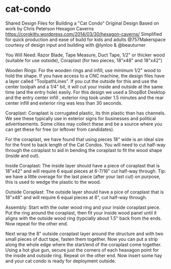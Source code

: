 cat-condo
=========

Shared Design Files for Building a "Cat Condo"
Original Design Based on work by Chris Peterson Hexagon Caverns https://corokitty.wordpress.com/2014/03/30/hexagon-caverns/
Simplified for quick production and ease of build for kids and adults @757Makerspace courtesy of design input and building with @lynloo & @beauturner

You Will Need:
Razor Blade, 
Tape Measure, 
Duct Tape, 
1/2" or thicker wood (suitable for use outside), 
Coraplast (for two pieces, 18"x48" and 18"x42")

Wooden Rings:
For the wooden rings and infill, use minimum 1/2" wood to hold the shape.
If you have access to a CNC machine, the design files have a layer called "ToolpathLines". If you cut the outside for this and use the center toolpah and a 1/4" bit, it will cut your inside and outside at the same time (and the entry hole) easily. For this design we used a ShopBot Desktop and the entry center infill , exterior ring took under 1.5 minutes and the rear center infill and exterior ring was less than 30 seconds. 

Coraplast:
Coraplast is corrugated plastic, its thin plastic than has channels. We see these typically use in exterior signs for businesses and political advertisements. Some cities may collect these and be a source where you can get these for free (or leftover from candidates). 

For the coraplast, we have found that using pieces 18" wide is an ideal size for the front to back length of the Cat Condos. You will need to cut half-way through the coraplast to aid in bending the coraplast to fit the wood shape (inside and out).

Inside Coraplast:
The inside layer should have a piece of coraplast that is 18"x42" and will require 6 equal pieces at 6-7/16" cut half-way through. Tip: we have a little overage for the last piece (after your last cut) on purpose, this is used to wedge the plastic to the wood.

Outside Coraplast:
The outside layer should have a pice of coraplast that is 18"x48" and will require 6 equal pieces at 8", cut half-way through.

Assembly:
Start with the outer wood ring and your inside coraplast piece. Put the ring around the coraplast, then fit your inside wood panel until it aligns with the outside wood ring (typcially about 1.5" back from the ends. Now repeat for the other end.

Next wrap the 8" outside coraplast layer around the structure and with two small pieces of duct tape, fasten them together. Now you can put a strip along the whole edge where the start/end of the coraplast come together. Using a hot glue gun, secure just the corners of each heaxagon point for the inside and outside ring. Repeat on the other end. Now insert some hay and your cat condo is ready for deployment outside. 

